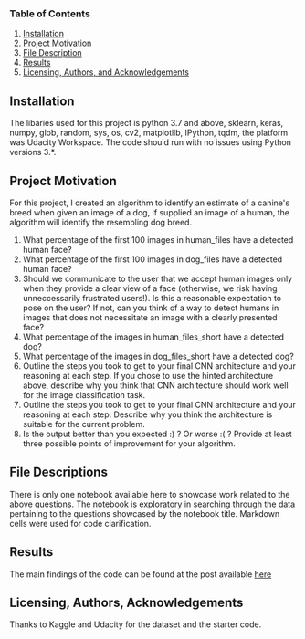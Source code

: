 ### Table of Contents

1. [Installation](#installation)
2. [Project Motivation](#motivation)
3. [File Description](#files)
4. [Results](#results)
5. [Licensing, Authors, and Acknowledgements](#licensing)

## Installation <a name="installation"></a>

The libaries used for this project is python 3.7 and above, sklearn, keras, numpy, glob, random, sys, os, cv2, matplotlib, IPython, tqdm, the platform was Udacity Workspace. The code should run with no issues using Python versions 3.*.

## Project Motivation<a name="motivation"></a>

For this project, I created an algorithm to identify an estimate of a canine's breed when given an image of a dog, If supplied an image of a human, the algorithm will identify the resembling dog breed.

1. What percentage of the first 100 images in human_files have a detected human face?
2. What percentage of the first 100 images in dog_files have a detected human face?
3. Should we communicate to the user that we accept human images only when they provide a clear view of a face (otherwise, we risk having 
   unneccessarily frustrated users!). Is this a reasonable expectation to pose on the user? If not, can you think of a way to detect 
   humans in images that does not necessitate an image with a clearly presented face?
4. What percentage of the images in human_files_short have a detected dog?
5. What percentage of the images in dog_files_short have a detected dog?
6. Outline the steps you took to get to your final CNN architecture and your reasoning at each step. If you chose to use the hinted 
   architecture above, describe why you think that CNN architecture should work well for the image classification task.
7. Outline the steps you took to get to your final CNN architecture and your reasoning at each step. Describe why you think the architecture is suitable for the current problem.
8. Is the output better than you expected :) ? Or worse :( ? Provide at least three possible points of improvement for your algorithm.
   

## File Descriptions <a name="files"></a>

There is only one notebook available here to showcase work related to the above questions.  The notebook is exploratory in searching through the data pertaining to the questions showcased by the notebook title.  Markdown cells were used for code clarification.  

## Results<a name="results"></a>

The main findings of the code can be found at the post available [here](https://medium.com/@avahsomto042/unleashing-the-power-of-cnn-building-an-algorithm-for-a-dog-identification-app-ffcc3c82310d)


## Licensing, Authors, Acknowledgements<a name="licensing"></a>

Thanks to Kaggle and Udacity for the dataset and the starter code.
